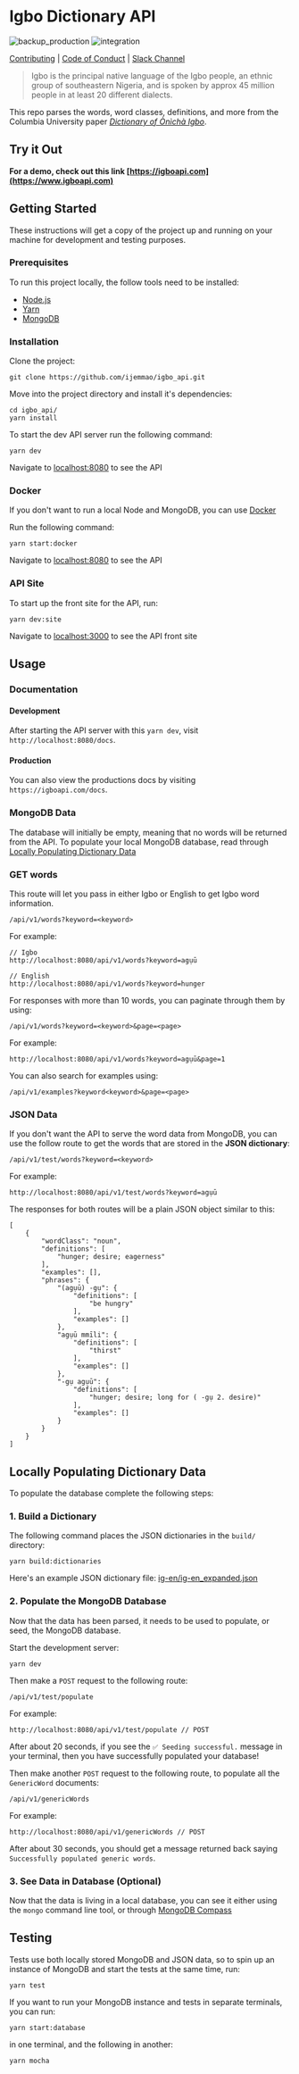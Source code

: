 # Igbo Dictionary API
![backup_production](https://github.com/ijemmao/igbo_api/workflows/backup_production/badge.svg?event=schedule)
![integration](https://github.com/ijemmao/igbo_api/workflows/integration/badge.svg)

[Contributing](./.github/CONTRIBUTING.md) | [Code of Conduct](./.github/CODE_OF_CONDUCT.md) | [Slack Channel](https://igboapi.slack.com)

> Igbo is the principal native language of the Igbo people, an ethnic group of southeastern Nigeria, and is spoken by approx 45 million people in at least 20 different dialects.

This repo parses the words, word classes, definitions, and more from the Columbia University paper [*Dictionary of Ònìchà Igbo*](http://www.columbia.edu/itc/mealac/pritchett/00fwp/igbo/IGBO%20Dictionary.pdf).

## Try it Out
**For a demo, check out this link [https://igboapi.com](https://www.igboapi.com)**

## Getting Started

These instructions will get a copy of the project up and running on your machine for development and testing purposes.

### Prerequisites

To run this project locally, the follow tools need to be installed:

* [Node.js](https://nodejs.org/en/download/)
* [Yarn](https://classic.yarnpkg.com/en/docs/install)
* [MongoDB](https://docs.mongodb.com/manual/administration/install-community/)

### Installation

Clone the project:

```
git clone https://github.com/ijemmao/igbo_api.git
```

Move into the project directory and install it's dependencies:

```
cd igbo_api/
yarn install
```

To start the dev API server run the following command:

```
yarn dev
```

Navigate to [localhost:8080](http://localhost:8080/) to see the API

### Docker
If you don't want to run a local Node and MongoDB, you can use [Docker](https://docker.com)

Run the following command:

```
yarn start:docker
```

Navigate to [localhost:8080](http://localhost:8080) to see the API

### API Site

To start up the front site for the API, run:

```
yarn dev:site
```

Navigate to [localhost:3000](http://localhost:3000) to see the API front site

## Usage

### Documentation

#### Development
After starting the API server with this `yarn dev`, visit `http://localhost:8080/docs`.

#### Production
You can also view the productions docs by visiting `https://igboapi.com/docs`.

### MongoDB Data

The database will initially be empty, meaning that no words will be returned from the API. To populate your local MongoDB database, read through [Locally Populating Dictionary Data](#populating-data)

### GET words

This route will let you pass in either Igbo or English to get Igbo word information.

```
/api/v1/words?keyword=<keyword>
```

For example:

```
// Igbo
http://localhost:8080/api/v1/words?keyword=agụū

// English
http://localhost:8080/api/v1/words?keyword=hunger
```

For responses with more than 10 words, you can paginate through them by using:

```
/api/v1/words?keyword=<keyword>&page=<page>
```

For example:

```
http://localhost:8080/api/v1/words?keyword=agụū&page=1
```

You can also search for examples using:

```
/api/v1/examples?keyword<keyword>&page=<page>
```

### JSON Data

If you don't want the API to serve the word data from MongoDB, you can use the follow route to get the words that are stored in the **JSON dictionary**:

```
/api/v1/test/words?keyword=<keyword>
```

For example:

```
http://localhost:8080/api/v1/test/words?keyword=agụū
```

The responses for both routes will be a plain JSON object similar to this:

```
[
    {
        "wordClass": "noun",
        "definitions": [
            "hunger; desire; eagerness"
        ],
        "examples": [],
        "phrases": {
            "(agụū) -gụ": {
                "definitions": [
                    "be hungry"
                ],
                "examples": []
            },
            "agụū mmīli": {
                "definitions": [
                    "thirst"
                ],
                "examples": []
            },
            "-gụ agụū": {
                "definitions": [
                    "hunger; desire; long for ( -gụ 2. desire)"
                ],
                "examples": []
            }
        }
    }
]
```

<h2 id="populating-data">Locally Populating Dictionary Data</h2>

To populate the database complete the following steps:

### 1. Build a Dictionary

The following command places the JSON dictionaries in the `build/` directory:

```
yarn build:dictionaries
```

Here's an example JSON dictionary file: [ig-en/ig-en_expanded.json](./src/dictionaries/ig-en/ig-en_expanded.json)

### 2. Populate the MongoDB Database

Now that the data has been parsed, it needs to be used to populate, or seed, the MongoDB database.

Start the development server:

```
yarn dev
```

Then make a `POST` request to the following route:

```
/api/v1/test/populate
```

For example:

```
http://localhost:8080/api/v1/test/populate // POST
```

After about 20 seconds, if you see the `✅ Seeding successful.` message in your terminal, then you have successfully populated your database!

Then make another `POST` request to the following route, to populate all the `GenericWord` documents:

```
/api/v1/genericWords
```

For example:

```
http://localhost:8080/api/v1/genericWords // POST
```

After about 30 seconds, you should get a message returned back saying `Successfully populated generic words`.

### 3. See Data in Database (Optional)

Now that the data is living in a local database, you can see it either using the `mongo` command line tool, or through [MongoDB Compass](https://www.mongodb.com/try/download/compass)

## Testing

Tests use both locally stored MongoDB and JSON data, so to spin up an instance of MongoDB and start the tests at the same time, run:

```
yarn test
```

If you want to run your MongoDB instance and tests in separate terminals, you can run:

```
yarn start:database
```

in one terminal, and the following in another:

```
yarn mocha
```
